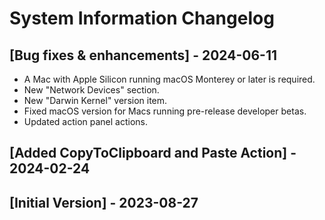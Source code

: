 # System Information Changelog

## [Bug fixes & enhancements] - 2024-06-11

- A Mac with Apple Silicon running macOS Monterey or later is required.
- New "Network Devices" section.
- New "Darwin Kernel" version item.
- Fixed macOS version for Macs running pre-release developer betas.
- Updated action panel actions.

## [Added CopyToClipboard and Paste Action] - 2024-02-24

## [Initial Version] - 2023-08-27
